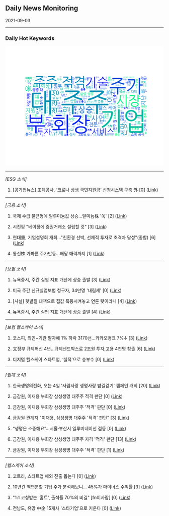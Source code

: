 ## Daily News Monitoring 

2021-09-03 

----------

### Daily Hot Keywords 

![word_cloud](image/2021-09-03_word_cloud.png)

----------

*[ESG 소식]*

1. [공기업뉴스] 조폐공사, ‘코로나 상생 국민지원금’ 신청시스템 구축 外 [0] ([Link](https://news.naver.com/main/read.naver?mode=LSD&mid=sec&sid1=101&oid=082&aid=0001117156))

----------

*[금융 소식]*

1. 국제 수급 불균형에 알루미늄값 상승…알미늄株 '쑥' [2] ([Link](https://news.naver.com/main/read.naver?mode=LSD&mid=sec&sid1=101&oid=018&aid=0005026772))

2. 시진핑 "베이징에 증권거래소 설립할 것" [3] ([Link](https://news.naver.com/main/read.naver?mode=LSD&mid=sec&sid1=104&oid=009&aid=0004847030))

3. 현대重, 기업설명회 개최…"친환경 선박, 선제적 투자로 초격차 달성"(종합) [6] ([Link](https://news.naver.com/main/read.naver?mode=LSD&mid=sec&sid1=101&oid=003&aid=0010699510))

4. 통신株 가파른 주가반등…배당 매력까지 [1] ([Link](https://news.naver.com/main/read.naver?mode=LSD&mid=sec&sid1=101&oid=018&aid=0005026769))

----------

*[보험 소식]*

1. 뉴욕증시, 주간 실업 지표 개선에 상승 출발 [3] ([Link](https://news.naver.com/main/read.naver?mode=LSD&mid=sec&sid1=101&oid=366&aid=0000758890))

2. 미국 주간 신규실업보험 청구자, 34만명 '내림세' [0] ([Link](https://news.naver.com/main/read.naver?mode=LSD&mid=sec&sid1=101&oid=277&aid=0004963636))

3. [사설] 헛발질 대책으로 집값 폭등시켜놓고 언론 탓이라니 [4] ([Link](https://news.naver.com/main/read.naver?mode=LSD&mid=sec&sid1=110&oid=022&aid=0003615997))

4. 뉴욕증시, 주간 실업 지표 개선에 상승 출발 [4] ([Link](https://news.naver.com/main/read.naver?mode=LSD&mid=sec&sid1=101&oid=001&aid=0012639455))

----------

*[보험 헬스케어 소식]*

1. 코스피, 외인+기관 팔자에 1% 하락 3170선…카카오뱅크 7%↓ [3] ([Link](https://news.naver.com/main/read.naver?mode=LSD&mid=sec&sid1=101&oid=421&aid=0005579457))

2. 文정부 규제혁신 4년…규제샌드박스로 2조원 투자,고용 4천명 창출 [6] ([Link](https://news.naver.com/main/read.naver?mode=LSD&mid=sec&sid1=101&oid=008&aid=0004639917))

3. 디지털 헬스케어 스타트업, ‘실적’으로 승부수 [0] ([Link](https://news.naver.com/main/read.naver?mode=LSD&mid=sec&sid1=101&oid=144&aid=0000759388))

----------

*[업계 소식]*

1. 한국생명의전화, 오는 4일 '사람사랑 생명사랑 밤길걷기' 캠페인 개최 [20] ([Link](https://news.naver.com/main/read.naver?mode=LSD&mid=sec&sid1=101&oid=018&aid=0005026700))

2. 금감원, 이재용 부회장 삼성생명 대주주 적격 판단 [0] ([Link](https://news.naver.com/main/read.naver?mode=LSD&mid=sec&sid1=101&oid=056&aid=0011113299))

3. 금감원, 이재용 부회장 삼성생명 대주주 '적격' 판단 [0] ([Link](https://news.naver.com/main/read.naver?mode=LSD&mid=sec&sid1=101&oid=052&aid=0001635533))

4. 금감원 관계자 "이재용, 삼성생명 대주주 '적격' 판단" [3] ([Link](https://news.naver.com/main/read.naver?mode=LSD&mid=sec&sid1=101&oid=277&aid=0004963584))

5. “생명은 소중해요”…서울·부산서 일루미네이션 점등 [0] ([Link](https://news.naver.com/main/read.naver?mode=LSD&mid=sec&sid1=103&oid=016&aid=0001882733))

6. 금감원, 이재용 부회장 삼성생명 대주주 자격 '적격' 판단 [13] ([Link](https://news.naver.com/main/read.naver?mode=LSD&mid=sec&sid1=101&oid=031&aid=0000622091))

7. 금감원, 이재용 부회장 삼성생명 대주주 '적격' 판단 [1] ([Link](https://news.naver.com/main/read.naver?mode=LSD&mid=sec&sid1=101&oid=001&aid=0012639030))

----------

*[헬스케어 소식]*

1. 코트라, 스타트업 해외 진출 돕는다 [0] ([Link](https://news.naver.com/main/read.naver?mode=LSD&mid=sec&sid1=101&oid=029&aid=0002695113))

2. 10년간 액면분할 기업 주가 분석해보니… 45%가 마이너스 수익률 [3] ([Link](https://news.naver.com/main/read.naver?mode=LSD&mid=sec&sid1=101&oid=243&aid=0000015866))

3. "1:1 코칭받는 '홈트', 출석률 70%의 비결" [fn이사람] [0] ([Link](https://news.naver.com/main/read.naver?mode=LSD&mid=sec&sid1=101&oid=014&aid=0004702735))

4. 전남도, 유망 中企 15개사 '스타기업'으로 키운다 [0] ([Link](https://news.naver.com/main/read.naver?mode=LSD&mid=sec&sid1=102&oid=014&aid=0004702653))

